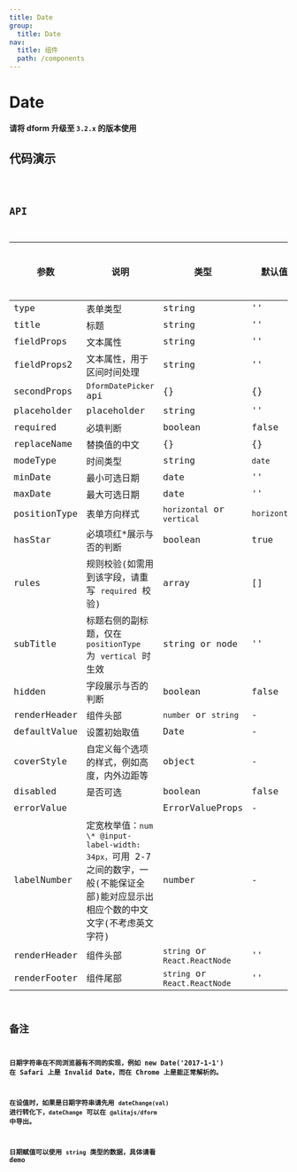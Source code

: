 ```yaml
---
title: Date
group:
  title: Date
nav:
  title: 组件
  path: /components
---
```


# Date

**请将 dform 升级至 `3.2.x` 的版本使用**

## 代码演示

<code src="./demo/index.tsx" />

## API

| 参数         | 说明                                                                                                                                 | 类型                          | 默认值       | 是否必填 |
| ------------ | ------------------------------------------------------------------------------------------------------------------------------------ | ----------------------------- | ------------ | -------- |
| type         | 表单类型                                                                                                                             | string                        | ''           | 是       |
| title        | 标题                                                                                                                                 | string                        | ''           | 是       |
| fieldProps   | 文本属性                                                                                                                             | string                        | ''           | 是       |
| fieldProps2  | 文本属性，用于区间时间处理                                                                                                           | string                        | ''           | 否       |
| secondProps  | `DformDatePicker` api                                                                                                                | {}                            | {}           | 否       |
| placeholder  | placeholder                                                                                                                          | string                        | ''           | 否       |
| required     | 必填判断                                                                                                                             | boolean                       | false        | 否       |
| replaceName  | 替换值的中文                                                                                                                         | {}                            | {}           | 否       |
| modeType     | 时间类型                                                                                                                             | string                        | `date`       | 否       |
| minDate      | 最小可选日期                                                                                                                         | date                          | ''           | 否       |
| maxDate      | 最大可选日期                                                                                                                         | date                          | ''           | 否       |
| positionType | 表单方向样式                                                                                                                         | `horizontal` or `vertical`    | `horizontal` | 否       |
| hasStar      | 必填项红\*展示与否的判断                                                                                                             | boolean                       | true         | 否       |
| rules        | 规则校验(如需用到该字段，请重写 `required` 校验)                                                                                     | array                         | []           | 否       |
| subTitle     | 标题右侧的副标题，仅在 `positionType` 为 `vertical` 时生效                                                                           | string or node                | ''           | 否       |
| hidden       | 字段展示与否的判断                                                                                                                   | boolean                       | false        | 否       |
| renderHeader | 组件头部                                                                                                                             | `number` or `string`          | -            | 否       |
| defaultValue | 设置初始取值                                                                                                                         | Date                          | -            | 否       |
| coverStyle   | 自定义每个选项的样式，例如高度，内外边距等                                                                                           | object                        | -            | 否       |
| disabled     | 是否可选                                                                                                                             | boolean                       | false        | 否       |
| errorValue   |                                                                                                                                      | ErrorValueProps               | -            | 否       |
| labelNumber  | 定宽枚举值：`num \* @input-label-width: 34px，`可用 2-7 之间的数字，一般(不能保证全部)能对应显示出相应个数的中文文字(不考虑英文字符) | number                        | -            | 否       |
| renderHeader | 组件头部                                                                                                                             | `string` or `React.ReactNode` | ''           | 否       |
| renderFooter | 组件尾部                                                                                                                             | `string` or `React.ReactNode` | ''           | 否       |

## 备注

**日期字符串在不同浏览器有不同的实现，例如 new Date('2017-1-1') 在 Safari 上是 Invalid Date，而在 Chrome 上是能正常解析的。**

**在设值时，如果是日期字符串请先用 `dateChange(val)` 进行转化下，`dateChange` 可以在 `@alitajs/dform` 中导出。**

**日期赋值可以使用 `string` 类型的数据，具体请看 demo**
